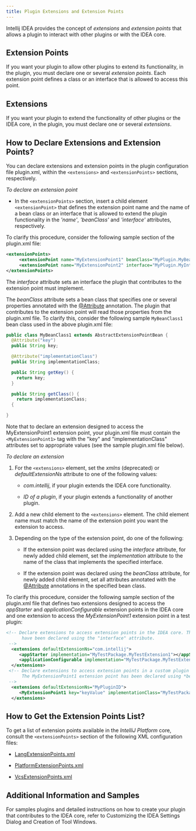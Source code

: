 ```yaml
---
title: Plugin Extensions and Extension Points
---
```


Intellij IDEA provides the concept of _extensions_ and _extension points_ that allows a plugin to interact with other plugins or with the IDEA core.

## Extension Points

If you want your plugin to allow other plugins to extend its functionality, in the plugin, you must declare one or several _extension points_.
Each extension point defines a class or an interface that is allowed to access this point.

## Extensions

If you want your plugin to extend the functionality of other plugins or the IDEA core, in the plugin, you must declare one or several _extensions_.

## How to Declare Extensions and Extension Points?

You can declare extensions and extension points in the plugin configuration file plugin.xml, within the `<extensions>` and `<extensionPoints>` sections, respectively.

*To declare an extension point*

*  In the `<extensionPoints>` section, insert a child element `<extensionPoint>` that defines the extension point name and the name of a bean class or an interface that is allowed to extend the plugin functionality in the *'name'*, *'beanClass'* and *'interface'* attributes, respectively.

To clarify this procedure, consider the following sample section of the plugin.xml file:

```xml
<extensionPoints>
     <extensionPoint name="MyExtensionPoint1" beanClass="MyPlugin.MyBeanClass1">
     <extensionPoint name="MyExtensionPoint2" interface="MyPlugin.MyInterface">
</extensionPoints>
```

The *interface* attribute sets an interface the plugin that contributes to the extension point must implement.

The *beanClass* attribute sets a bean class that specifies one or several properties annotated with the
[@Attribute](https://upsource.jetbrains.com/idea-community/file/1731d054af4ca27aa827c03929e27eeb0e6a8366/xml/dom-openapi/src/com/intellij/util/xml/Attribute.java)
annotation.
The plugin that contributes to the extension point will read those properties from the plugin.xml file.
To clarify this, consider the following sample `MyBeanClass1` bean class used in the above plugin.xml file:

```java
public class MyBeanClass1 extends AbstractExtensionPointBean {
  @Attribute("key")
  public String key;

  @Attribute("implementationClass")
  public String implementationClass;

  public String getKey() {
    return key;
  }

  public String getClass() {
    return implementationClass;
  {

}
```
Note that to declare an extension designed to access the MyExtensionPoint1 extension point, your plugin.xml file must contain the `<MyExtensionPoint1>` tag with the "key" and "implementationClass" attributes set to appropriate values (see the sample plugin.xml file below).

*To declare an extension*

1. For the `<extensions>` element, set the *xmlns* (deprecated) or *defaultExtensionNs* attribute to one of the following values:

    *  _com.intellij_, if your plugin extends the IDEA core functionality.

    *  _ID of a plugin_, if your plugin extends a functionality of another plugin.

2. Add a new child element to the `<extensions>` element.
The child element name must match the name of the extension point you want the extension to access.

3. Depending on the type of the extension point, do one of the following:

    *  If the extension point was declared using the *interface* attribute, for newly added child element, set the *implementation* attribute to the name of the class that implements the specified interface.

    *  If the extension point was declared using the *beanClass* attribute, for newly added child element, set all attributes annotated with the
    [@Attribute](https://upsource.jetbrains.com/idea-community/file/1731d054af4ca27aa827c03929e27eeb0e6a8366/xml/dom-openapi/src/com/intellij/util/xml/Attribute.java)
    annotations in the specified bean class.

To clarify this procedure, consider the following sample section of the plugin.xml file that defines two extensions designed to access the _appStarter_ and _applicationConfigurable_ extension points in the IDEA core and one extension to access the _MyExtensionPoint1_ extension point in a test plugin:

```xml
<!-- Declare extensions to access extension points in the IDEA core. These extension points
      have been declared using the "interface" attribute.
 -->
  <extensions defaultExtensionNs="com.intellij">
     <appStarter implementation="MyTestPackage.MyTestExtension1"></appStarter>
     <applicationConfigurable implementation="MyTestPackage.MyTestExtension2"></applicationConfigurable>
  </extensions>
 <!-- Declare extensions to access extension points in a custom plugin
      The MyExtensionPoint1 extension point has been declared using *beanClass* attribute.
 -->
  <extensions defaultExtensionNs="MyPluginID">
     <MyExtensionPoint1 key="keyValue" implementationClass="MyTestPackage.MyClassImpl"></MyExtensionPoint1>
  </extensions>
```

## How to Get the Extension Points List?

To get a list of extension points available in the *IntelliJ Platform* core, consult the `<extensionPoints>` section of the following XML configuration files:

* [LangExtensionPoints.xml](https://upsource.jetbrains.com/idea-community/file/1731d054af4ca27aa827c03929e27eeb0e6a8366/platform/platform-resources/src/META-INF/LangExtensionPoints.xml)

* [PlatformExtensionPoints.xml](https://upsource.jetbrains.com/idea-community/file/1731d054af4ca27aa827c03929e27eeb0e6a8366/platform/platform-resources/src/META-INF/PlatformExtensionPoints.xml)

* [VcsExtensionPoints.xml](https://upsource.jetbrains.com/idea-community/file/1731d054af4ca27aa827c03929e27eeb0e6a8366/platform/platform-resources/src/META-INF/VcsExtensionPoints.xml)

## Additional Information and Samples

For samples plugins and detailed instructions on how to create your plugin that contributes to the IDEA core, refer to
Customizing the IDEA Settings Dialog
and
Creation of Tool Windows.
